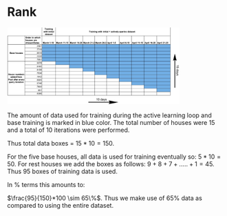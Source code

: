 # Rank
<p align="left">
  <img width="400" src="data.jpg">
</p>

The amount of data used for training during the active learning loop and base training is marked in blue color. The total number of houses were 15 and a total of 10 iterations were performed.

Thus total data boxes = $15*10 = 150$.

For the five base houses, all data is used for training eventually so: $5*10=50$. For rest houses we add the boxes as follows: $9+8+7+.....+1=45$. Thus 95 boxes of training data is used.

In % terms this amounts to: 

$\frac{95}{150}*100 \sim 65\%$. Thus we make use of 65% data as compared to using the entire dataset.